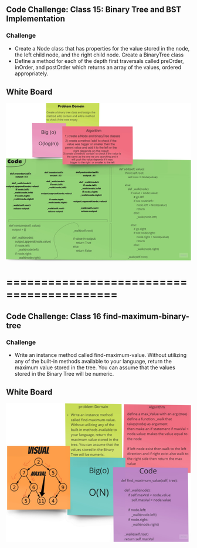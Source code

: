 ## Code Challenge: Class 15: Binary Tree and BST Implementation
### Challenge
- Create a Node class that has properties for the value stored in the node, the left child node, and the right child node.
Create a BinaryTree class
- Define a method for each of the depth first traversals called preOrder, inOrder, and postOrder which returns an array of the values, ordered appropriately.

## White Board
![img](../../../assets/tree.jpg)

# ==========================================

## Code Challenge: Class 16 find-maximum-binary-tree
### Challenge
- Write an instance method called find-maximum-value. Without utilizing any of the built-in methods available to your language, return the maximum value stored in the tree. You can assume that the values stored in the Binary Tree will be numeric.

## White Board
![img](../../../assets/find_maximum_value.jpg)